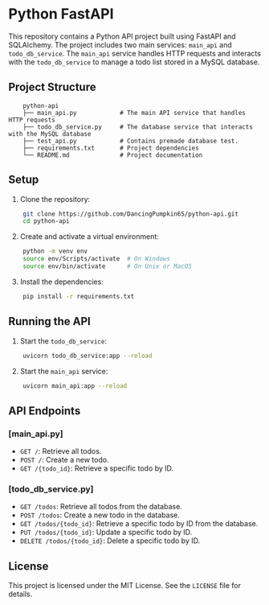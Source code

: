 # Python FastAPI

This repository contains a Python API project built using FastAPI and SQLAlchemy. The project includes two main services: `main_api` and `todo_db_service`. The `main_api` service handles HTTP requests and interacts with the `todo_db_service` to manage a todo list stored in a MySQL database.

## Project Structure

```text
    python-api
    ├── main_api.py            # The main API service that handles HTTP requests
    ├── todo_db_service.py     # The database service that interacts with the MySQL database
    ├── test_api.py            # Contains premade database test.
    ├── requirements.txt       # Project dependencies
    └── README.md              # Project documentation
```

## Setup

1. Clone the repository:
```sh
    git clone https://github.com/DancingPumpkin65/python-api.git
    cd python-api
```

2. Create and activate a virtual environment:
```sh
    python -m venv env
    source env/Scripts/activate  # On Windows
    source env/bin/activate      # On Unix or MacOS
```

3. Install the dependencies:
```sh
    pip install -r requirements.txt
```

## Running the API

1. Start the `todo_db_service`:
```sh
    uvicorn todo_db_service:app --reload
```

2. Start the `main_api` service:
```sh
    uvicorn main_api:app --reload
```

## API Endpoints

### [main_api.py]

- `GET /`: Retrieve all todos.
- `POST /`: Create a new todo.
- `GET /{todo_id}`: Retrieve a specific todo by ID.

### [todo_db_service.py]

- `GET /todos`: Retrieve all todos from the database.
- `POST /todos`: Create a new todo in the database.
- `GET /todos/{todo_id}`: Retrieve a specific todo by ID from the database.
- `PUT /todos/{todo_id}`: Update a specific todo by ID.
- `DELETE /todos/{todo_id}`: Delete a specific todo by ID.

## License
This project is licensed under the MIT License. See the `LICENSE` file for details.
